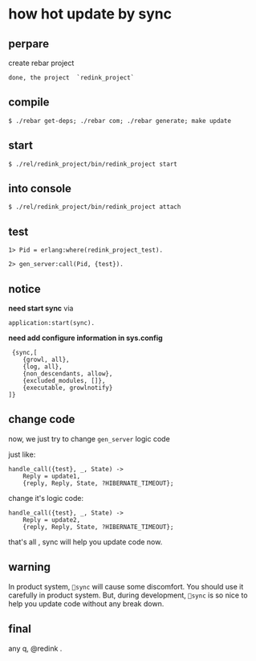 # how hot update by sync

## perpare


create rebar project 
	
	done, the project  `redink_project`

## compile

	$ ./rebar get-deps; ./rebar com; ./rebar generate; make update
	
## start
	$ ./rel/redink_project/bin/redink_project start
	
## into console
	$ ./rel/redink_project/bin/redink_project attach
	
## test
	1> Pid = erlang:where(redink_project_test).
	
	2> gen_server:call(Pid, {test}).
	
## notice 

**need start sync** via

	application:start(sync).

**need add configure information in sys.config**

	 {sync,[
        {growl, all},
        {log, all},
        {non_descendants, allow},
        {excluded_modules, []},
        {executable, growlnotify}
    ]}
    
## change code

now, we just try to change `gen_server` logic code

just like:

	handle_call({test}, _, State) ->
    	Reply = update1,
    	{reply, Reply, State, ?HIBERNATE_TIMEOUT};
    	
change it's logic code:

	handle_call({test}, _, State) ->
    	Reply = update2,
    	{reply, Reply, State, ?HIBERNATE_TIMEOUT};

that's all , sync will help you update code now.

## warning 

In product system, `sync` will cause some discomfort. You should use it carefully in product system. But, during development, `sync` is so nice to help you update code without any break down.

## final 

any q, @redink .